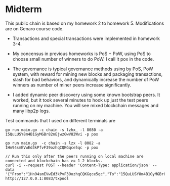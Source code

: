 # Midterm

This public chain is based on my homework 2 to homework 5. Modifications are on Genaro course code.

*   Transactions and special transactions were implemented in homework 3-4.

*   My concensus in previous homeworks is PoS + PoW, using PoS to choose small number of winners to do PoW.
I call it pox in the code.

*   The governance is typical governance methods using by PoS, PoW system, with reward for mining new blocks and packaging transactions, slash for bad behaviors, and dynamically increase the number of PoW winners as number of miner peers increase significantly.

*   I added dynamic peer discovery using some known bootstrap peers. It worked, but it took several minutes to hook up just the test peers running on my machine. You will see mixed blockchain messages and many libp2p logs.

Test commands that I used on different terminals are

```
go run main.go -c chain -s lzhx_ -l 8080 -a 15QuLUSY8m4B1GyMGBr82nEjwzGwV82Wvi -p pox

go run main.go  -c chain -s lzx -l 8082 -a 1Hn94smEVwEd3kPfvF39ozhqCQKGqce5qc -p pox

// Run this only after the peers running on local machine are connected and blockchain has >= 1-2 blocks.
curl -i --request POST --header 'Content-Type: application/json' --data '{"From":"1Hn94smEVwEd3kPvF39ozhqCQKGqce5qc","To":"15QuLUSY8m4B1GyMGBr82nEjwzGwV82Wvi","Value":100,"Data":"message2"}' http://127.0.0.1:8083/txpool 
```
